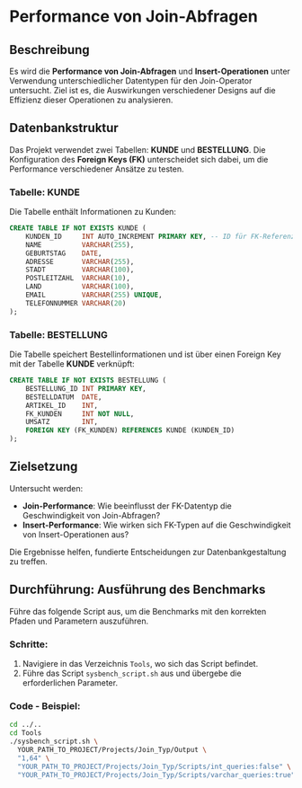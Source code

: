# Performance von Join-Abfragen
## Beschreibung

Es wird die **Performance von Join-Abfragen** und **Insert-Operationen** unter Verwendung unterschiedlicher Datentypen für den Join-Operator untersucht. Ziel ist es, die Auswirkungen verschiedener Designs auf die Effizienz dieser Operationen zu analysieren.

## Datenbankstruktur

Das Projekt verwendet zwei Tabellen: **KUNDE** und **BESTELLUNG**. Die Konfiguration des **Foreign Keys (FK)** unterscheidet sich dabei, um die Performance verschiedener Ansätze zu testen.

### Tabelle: KUNDE
Die Tabelle enthält Informationen zu Kunden:

```sql
CREATE TABLE IF NOT EXISTS KUNDE (
    KUNDEN_ID     INT AUTO_INCREMENT PRIMARY KEY, -- ID für FK-Referenz
    NAME          VARCHAR(255),
    GEBURTSTAG    DATE,
    ADRESSE       VARCHAR(255),
    STADT         VARCHAR(100),
    POSTLEITZAHL  VARCHAR(10),
    LAND          VARCHAR(100),
    EMAIL         VARCHAR(255) UNIQUE,
    TELEFONNUMMER VARCHAR(20)
);
```

### Tabelle: BESTELLUNG
Die Tabelle speichert Bestellinformationen und ist über einen Foreign Key mit der Tabelle **KUNDE** verknüpft:

```sql
CREATE TABLE IF NOT EXISTS BESTELLUNG (
    BESTELLUNG_ID INT PRIMARY KEY,
    BESTELLDATUM  DATE,
    ARTIKEL_ID    INT,
    FK_KUNDEN     INT NOT NULL,
    UMSATZ        INT,
    FOREIGN KEY (FK_KUNDEN) REFERENCES KUNDE (KUNDEN_ID)
);
```

## Zielsetzung
Untersucht werden:
- **Join-Performance**: Wie beeinflusst der FK-Datentyp die Geschwindigkeit von Join-Abfragen?
- **Insert-Performance**: Wie wirken sich FK-Typen auf die Geschwindigkeit von Insert-Operationen aus?

Die Ergebnisse helfen, fundierte Entscheidungen zur Datenbankgestaltung zu treffen.

## Durchführung: Ausführung des Benchmarks

Führe das folgende Script aus, um die Benchmarks mit den korrekten Pfaden und Parametern auszuführen.

### Schritte:

1. Navigiere in das Verzeichnis `Tools`, wo sich das Script befindet.
2. Führe das Script `sysbench_script.sh` aus und übergebe die erforderlichen Parameter.

### Code - Beispiel:

```bash
cd ../..
cd Tools
./sysbench_script.sh \
  YOUR_PATH_TO_PROJECT/Projects/Join_Typ/Output \
  "1,64" \
  "YOUR_PATH_TO_PROJECT/Projects/Join_Typ/Scripts/int_queries:false" \
  "YOUR_PATH_TO_PROJECT/Projects/Join_Typ/Scripts/varchar_queries:true"
```